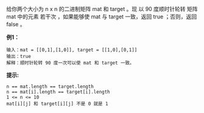 给你两个大小为 n x n 的二进制矩阵 mat 和 target 。现 以 90 度顺时针轮转 矩阵 mat 中的元素 若干次 ，如果能够使 mat 与 target 一致，返回 true ；否则，返回 false 。

**例1：**
```
输入：mat = [[0,1],[1,0]], target = [[1,0],[0,1]]
输出：true
解释：顺时针轮转 90 度一次可以使 mat 和 target 一致。
```

**提示:**
```
n == mat.length == target.length
n == mat[i].length == target[i].length
1 <= n <= 10
mat[i][j] 和 target[i][j] 不是 0 就是 1
```

